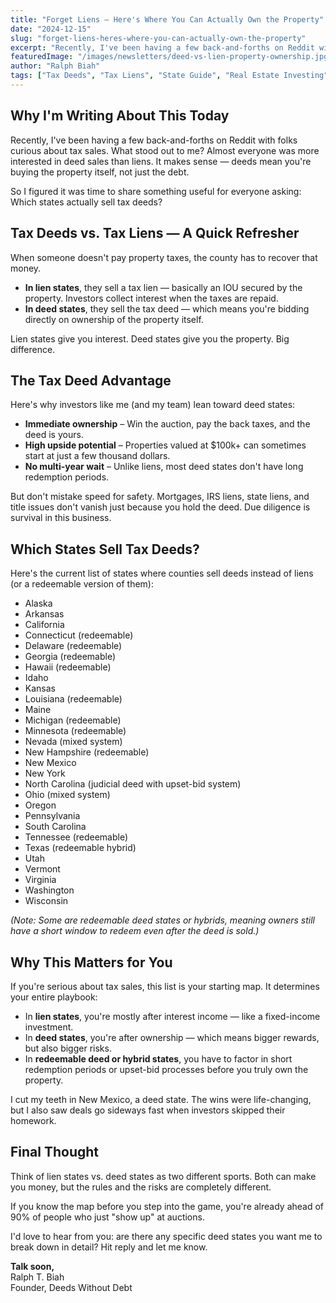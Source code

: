 ```yaml
---
title: "Forget Liens — Here's Where You Can Actually Own the Property"
date: "2024-12-15"
slug: "forget-liens-heres-where-you-can-actually-own-the-property"
excerpt: "Recently, I've been having a few back-and-forths on Reddit with folks curious about tax sales. What stood out? Almost everyone was more interested in deed sales than liens."
featuredImage: "/images/newsletters/deed-vs-lien-property-ownership.jpg"
author: "Ralph Biah"
tags: ["Tax Deeds", "Tax Liens", "State Guide", "Real Estate Investing", "Property Ownership"]
---
```


## Why I'm Writing About This Today

Recently, I've been having a few back-and-forths on Reddit with folks curious about tax sales. What stood out to me? Almost everyone was more interested in deed sales than liens. It makes sense — deeds mean you're buying the property itself, not just the debt.

So I figured it was time to share something useful for everyone asking: Which states actually sell tax deeds?

## Tax Deeds vs. Tax Liens — A Quick Refresher

When someone doesn't pay property taxes, the county has to recover that money.

* **In lien states**, they sell a tax lien — basically an IOU secured by the property. Investors collect interest when the taxes are repaid.
* **In deed states**, they sell the tax deed — which means you're bidding directly on ownership of the property itself.

Lien states give you interest. Deed states give you the property. Big difference.

## The Tax Deed Advantage

Here's why investors like me (and my team) lean toward deed states:

* **Immediate ownership** – Win the auction, pay the back taxes, and the deed is yours.
* **High upside potential** – Properties valued at $100k+ can sometimes start at just a few thousand dollars.
* **No multi-year wait** – Unlike liens, most deed states don't have long redemption periods.

But don't mistake speed for safety. Mortgages, IRS liens, state liens, and title issues don't vanish just because you hold the deed. Due diligence is survival in this business.

## Which States Sell Tax Deeds?

Here's the current list of states where counties sell deeds instead of liens (or a redeemable version of them):

* Alaska
* Arkansas
* California
* Connecticut (redeemable)
* Delaware (redeemable)
* Georgia (redeemable)
* Hawaii (redeemable)
* Idaho
* Kansas
* Louisiana (redeemable)
* Maine
* Michigan (redeemable)
* Minnesota (redeemable)
* Nevada (mixed system)
* New Hampshire (redeemable)
* New Mexico
* New York
* North Carolina (judicial deed with upset-bid system)
* Ohio (mixed system)
* Oregon
* Pennsylvania
* South Carolina
* Tennessee (redeemable)
* Texas (redeemable hybrid)
* Utah
* Vermont
* Virginia
* Washington
* Wisconsin

*(Note: Some are redeemable deed states or hybrids, meaning owners still have a short window to redeem even after the deed is sold.)*

## Why This Matters for You

If you're serious about tax sales, this list is your starting map. It determines your entire playbook:

* In **lien states**, you're mostly after interest income — like a fixed-income investment.
* In **deed states**, you're after ownership — which means bigger rewards, but also bigger risks.
* In **redeemable deed or hybrid states**, you have to factor in short redemption periods or upset-bid processes before you truly own the property.

I cut my teeth in New Mexico, a deed state. The wins were life-changing, but I also saw deals go sideways fast when investors skipped their homework.

## Final Thought

Think of lien states vs. deed states as two different sports. Both can make you money, but the rules and the risks are completely different.

If you know the map before you step into the game, you're already ahead of 90% of people who just "show up" at auctions.

I'd love to hear from you: are there any specific deed states you want me to break down in detail? Hit reply and let me know.

**Talk soon,**  
Ralph T. Biah  
Founder, Deeds Without Debt
